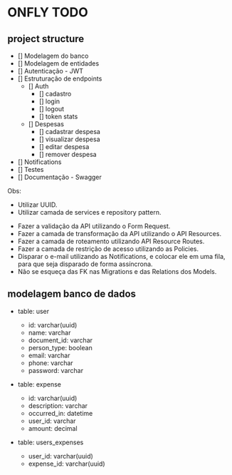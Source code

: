 # ONFLY TODO


<!-- <h2>docker</h2>

* [x] xdebug -->

<h2>project structure</h2>

* [] Modelagem do banco
* [] Modelagem de entidades
* [] Autenticação - JWT
* [] Estruturação de endpoints
    * [] Auth
        * [] cadastro 
        * [] login 
        * [] logout
        * [] token stats
    * [] Despesas
        * [] cadastrar despesa
        * [] visualizar despesa
        * [] editar despesa
        * [] remover despesa
* [] Notifications
* [] Testes
* [] Documentação - Swagger

Obs:
+ Utilizar UUID.
+ Utilizar camada de services e repository pattern.

- Fazer a validação da API utilizando o Form Request.
- Fazer a camada de transformação da API utilizando o API Resources.
- Fazer a camada de roteamento utilizando API Resource Routes.
- Fazer a camada de restrição de acesso utilizando as Policies.
- Disparar o e-mail utilizando as Notifications, e colocar ele em uma fila, para que seja disparado de forma assíncrona.
- Não se esqueça das FK nas Migrations e das Relations dos Models.

<h2>modelagem banco de dados</h2>

- table: user
    * id: varchar(uuid)
    * name: varchar
    * document_id: varchar
    * person_type: boolean
    * email: varchar
    * phone: varchar
    * password: varchar

- table: expense
    * id: varchar(uuid)
    * description: varchar
    * occurred_in: datetime
    * user_id: varchar
    * amount: decimal

- table: users_expenses
    * user_id: varchar(uuid)
    * expense_id: varchar(uuid)




